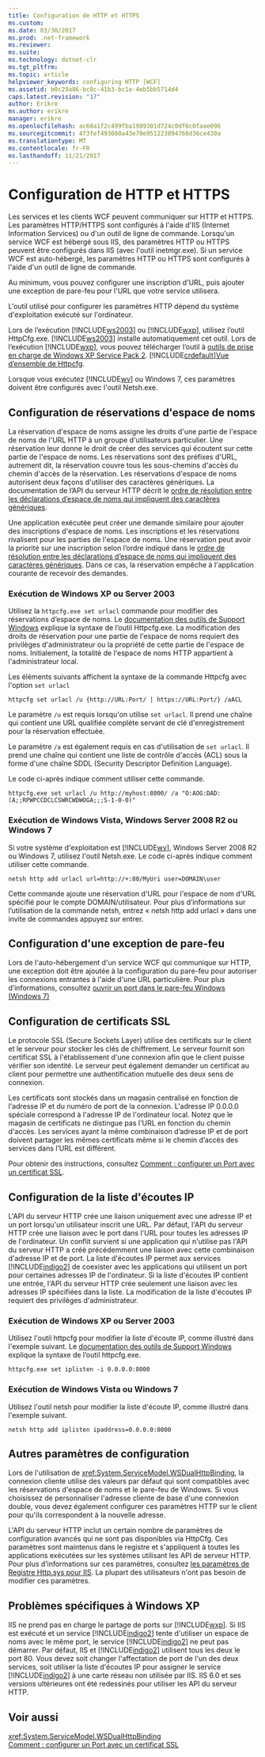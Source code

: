 ```yaml
---
title: Configuration de HTTP et HTTPS
ms.custom: 
ms.date: 03/30/2017
ms.prod: .net-framework
ms.reviewer: 
ms.suite: 
ms.technology: dotnet-clr
ms.tgt_pltfrm: 
ms.topic: article
helpviewer_keywords: configuring HTTP [WCF]
ms.assetid: b0c29a86-bc0c-41b3-bc1e-4eb5bb5714d4
caps.latest.revision: "17"
author: Erikre
ms.author: erikre
manager: erikre
ms.openlocfilehash: ac68a1f2c499fba1989301d724c0df6c0faae096
ms.sourcegitcommit: 4f3fef493080a43e70e951223894768d36ce430a
ms.translationtype: MT
ms.contentlocale: fr-FR
ms.lasthandoff: 11/21/2017
---
```

# <a name="configuring-http-and-https"></a>Configuration de HTTP et HTTPS
Les services et les clients WCF peuvent communiquer sur HTTP et HTTPS. Les paramètres HTTP/HTTPS sont configurés à l'aide d'IIS (Internet Information Services) ou d'un outil de ligne de commande. Lorsqu'un service WCF est hébergé sous IIS, des paramètres HTTP ou HTTPS peuvent être configurés dans IIS (avec l'outil inetmgr.exe). Si un service WCF est auto-hébergé, les paramètres HTTP ou HTTPS sont configurés à l'aide d'un outil de ligne de commande.  
  
 Au minimum, vous pouvez configurer une inscription d'URL, puis ajouter une exception de pare-feu pour l'URL que votre service utilisera.  
  
 L'outil utilisé pour configurer les paramètres HTTP dépend du système d'exploitation exécuté sur l'ordinateur.  
  
 Lors de l’exécution [!INCLUDE[ws2003](../../../../includes/ws2003-md.md)] ou [!INCLUDE[wxp](../../../../includes/wxp-md.md)], utilisez l’outil HttpCfg.exe. [!INCLUDE[ws2003](../../../../includes/ws2003-md.md)] installe automatiquement cet outil. Lors de l’exécution [!INCLUDE[wxp](../../../../includes/wxp-md.md)], vous pouvez télécharger l’outil à [outils de prise en charge de Windows XP Service Pack 2](http://go.microsoft.com/fwlink/?LinkId=88606). [!INCLUDE[crdefault](../../../../includes/crdefault-md.md)][Vue d’ensemble de Httpcfg](http://go.microsoft.com/fwlink/?LinkId=88605).  
  
 Lorsque vous exécutez [!INCLUDE[wv](../../../../includes/wv-md.md)] ou Windows 7, ces paramètres doivent être configurés avec l'outil Netsh.exe.  
  
## <a name="configuring-namespace-reservations"></a>Configuration de réservations d'espace de noms  
 La réservation d'espace de noms assigne les droits d'une partie de l'espace de noms de l'URL HTTP à un groupe d'utilisateurs particulier. Une réservation leur donne le droit de créer des services qui écoutent sur cette partie de l'espace de noms. Les réservations sont des préfixes d'URL, autrement dit, la réservation couvre tous les sous-chemins d'accès du chemin d'accès de la réservation. Les réservations d'espace de noms autorisent deux façons d'utiliser des caractères génériques. La documentation de l’API du serveur HTTP décrit le [ordre de résolution entre les déclarations d’espace de noms qui impliquent des caractères génériques](http://go.microsoft.com/fwlink/?LinkId=94841).  
  
 Une application exécutée peut créer une demande similaire pour ajouter des inscriptions d'espace de noms. Les inscriptions et les réservations rivalisent pour les parties de l'espace de noms. Une réservation peut avoir la priorité sur une inscription selon l’ordre indiqué dans le [ordre de résolution entre les déclarations d’espace de noms qui impliquent des caractères génériques](http://go.microsoft.com/fwlink/?LinkId=94841). Dans ce cas, la réservation empêche à l'application courante de recevoir des demandes.  
  
### <a name="running-windows-xp-or-server-2003"></a>Exécution de Windows XP ou Server 2003  
 Utilisez la `httpcfg.exe set urlacl` commande pour modifier des réservations d’espace de noms. Le [documentation des outils de Support Windows](http://go.microsoft.com/fwlink/?LinkId=94840) explique la syntaxe de l’outil Httpcfg.exe. La modification des droits de réservation pour une partie de l'espace de noms requiert des privilèges d'administrateur ou la propriété de cette partie de l'espace de noms. Initialement, la totalité de l'espace de noms HTTP appartient à l'administrateur local.  
  
 Les éléments suivants affichent la syntaxe de la commande Httpcfg avec l'option `set urlacl`  
  
```  
httpcfg set urlacl /u {http://URL:Port/ | https://URL:Port/} /aACL  
```  
  
 Le paramètre `/u` est requis lorsqu'on utilise `set urlacl`. Il prend une chaîne qui contient une URL qualifiée complète servant de clé d'enregistrement pour la réservation effectuée.  
  
 Le paramètre `/a` est également requis en cas d'utilisation de `set urlacl`. Il prend une chaîne qui contient une liste de contrôle d'accès (ACL) sous la forme d'une chaîne SDDL (Security Descriptor Definition Language).  
  
 Le code ci-après indique comment utiliser cette commande.  
  
```  
httpcfg.exe set urlacl /u http://myhost:8000/ /a "O:AOG:DAD:(A;;RPWPCCDCLCSWRCWDWOGA;;;S-1-0-0)"  
```  
  
### <a name="running-windows-vista-windows-server-2008-r2-or-windows-7"></a>Exécution de Windows Vista, Windows Server 2008 R2 ou Windows 7  
 Si votre système d'exploitation est [!INCLUDE[wv](../../../../includes/wv-md.md)], Windows Server 2008 R2 ou Windows 7, utilisez l'outil Netsh.exe. Le code ci-après indique comment utiliser cette commande.  
  
```  
netsh http add urlacl url=http://+:80/MyUri user=DOMAIN\user  
```  
  
 Cette commande ajoute une réservation d'URL pour l'espace de nom d'URL spécifié pour le compte DOMAIN/utilisateur.  Pour plus d’informations sur l’utilisation de la commande netsh, entrez « netsh http add urlacl » dans une invite de commandes appuyez sur entrer.  
  
## <a name="configuring-a-firewall-exception"></a>Configuration d'une exception de pare-feu  
 Lors de l'auto-hébergement d'un service WCF qui communique sur HTTP, une exception doit être ajoutée à la configuration du pare-feu pour autoriser les connexions entrantes à l'aide d'une URL particulière. Pour plus d’informations, consultez [ouvrir un port dans le pare-feu Windows (Windows 7)](http://go.microsoft.com/fwlink/?LinkId=239961)  
  
## <a name="configuring-ssl-certificates"></a>Configuration de certificats SSL  
 Le protocole SSL (Secure Sockets Layer) utilise des certificats sur le client et le serveur pour stocker les clés de chiffrement. Le serveur fournit son certificat SSL à l'établissement d'une connexion afin que le client puisse vérifier son identité. Le serveur peut également demander un certificat au client pour permettre une authentification mutuelle des deux sens de connexion.  
  
 Les certificats sont stockés dans un magasin centralisé en fonction de l'adresse IP et du numéro de port de la connexion. L'adresse IP 0.0.0.0 spéciale correspond à l'adresse IP de l'ordinateur local. Notez que le magasin de certificats ne distingue pas l'URL en fonction du chemin d'accès. Les services ayant la même combinaison d’adresse IP et de port doivent partager les mêmes certificats même si le chemin d’accès des services dans l’URL est différent.  
  
 Pour obtenir des instructions, consultez [Comment : configurer un Port avec un certificat SSL](../../../../docs/framework/wcf/feature-details/how-to-configure-a-port-with-an-ssl-certificate.md).  
  
## <a name="configuring-the-ip-listen-list"></a>Configuration de la liste d'écoutes IP  
 L'API du serveur HTTP crée une liaison uniquement avec une adresse IP et un port lorsqu'un utilisateur inscrit une URL. Par défaut, l'API du serveur HTTP crée une liaison avec le port dans l'URL pour toutes les adresses IP de l'ordinateur. Un conflit survient si une application qui n'utilise pas l'API du serveur HTTP a créé précédemment une liaison avec cette combinaison d'adresse IP et de port. La liste d'écoutes IP permet aux services [!INCLUDE[indigo2](../../../../includes/indigo2-md.md)] de coexister avec les applications qui utilisent un port pour certaines adresses IP de l'ordinateur. Si la liste d'écoutes IP contient une entrée, l'API du serveur HTTP crée seulement une liaison avec les adresses IP spécifiées dans la liste. La modification de la liste d'écoutes IP requiert des privilèges d'administrateur.  
  
### <a name="running-windows-xp-or-server-2003"></a>Exécution de Windows XP ou Server 2003  
 Utilisez l'outil httpcfg pour modifier la liste d'écoute IP, comme illustré dans l'exemple suivant. Le [documentation des outils de Support Windows](http://go.microsoft.com/fwlink/?LinkId=94840) explique la syntaxe de l’outil httpcfg.exe.  
  
```  
httpcfg.exe set iplisten -i 0.0.0.0:8000  
```  
  
### <a name="running-windows-vista-or-windows-7"></a>Exécution de Windows Vista ou Windows 7  
 Utilisez l'outil netsh pour modifier la liste d'écoute IP, comme illustré dans l'exemple suivant.  
  
```  
netsh http add iplisten ipaddress=0.0.0.0:8000  
```  
  
## <a name="other-configuration-settings"></a>Autres paramètres de configuration  
 Lors de l'utilisation de <xref:System.ServiceModel.WSDualHttpBinding>, la connexion cliente utilise des valeurs par défaut qui sont compatibles avec les réservations d'espace de noms et le pare-feu de Windows. Si vous choisissez de personnaliser l'adresse cliente de base d'une connexion double, vous devez également configurer ces paramètres HTTP sur le client pour qu'ils correspondent à la nouvelle adresse.  
  
 L'API du serveur HTTP inclut un certain nombre de paramètres de configuration avancés qui ne sont pas disponibles via HttpCfg. Ces paramètres sont maintenus dans le registre et s'appliquent à toutes les applications exécutées sur les systèmes utilisant les API de serveur HTTP. Pour plus d’informations sur ces paramètres, consultez [les paramètres de Registre Http.sys pour IIS](http://go.microsoft.com/fwlink/?LinkId=94843). La plupart des utilisateurs n'ont pas besoin de modifier ces paramètres.  
  
## <a name="issues-specific-to-windows-xp"></a>Problèmes spécifiques à Windows XP  
 IIS ne prend pas en charge le partage de ports sur [!INCLUDE[wxp](../../../../includes/wxp-md.md)]. Si IIS est exécuté et un service [!INCLUDE[indigo2](../../../../includes/indigo2-md.md)] tente d'utiliser un espace de noms avec le même port, le service [!INCLUDE[indigo2](../../../../includes/indigo2-md.md)] ne peut pas démarrer. Par défaut, IIS et [!INCLUDE[indigo2](../../../../includes/indigo2-md.md)] utilisent tous les deux le port 80. Vous devez soit changer l'affectation de port de l'un des deux services, soit utiliser la liste d'écoutes IP pour assigner le service [!INCLUDE[indigo2](../../../../includes/indigo2-md.md)] à une carte réseau non utilisée par IIS. IIS 6.0 et ses versions ultérieures ont été redessinés pour utiliser les API du serveur HTTP.  
  
## <a name="see-also"></a>Voir aussi  
 <xref:System.ServiceModel.WSDualHttpBinding>  
 [Comment : configurer un Port avec un certificat SSL](../../../../docs/framework/wcf/feature-details/how-to-configure-a-port-with-an-ssl-certificate.md)

